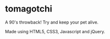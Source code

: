 # tomagotchi

A 90's throwback! Try and keep your pet alive.

Made using HTML5, CSS3, Javascript and jQuery.
